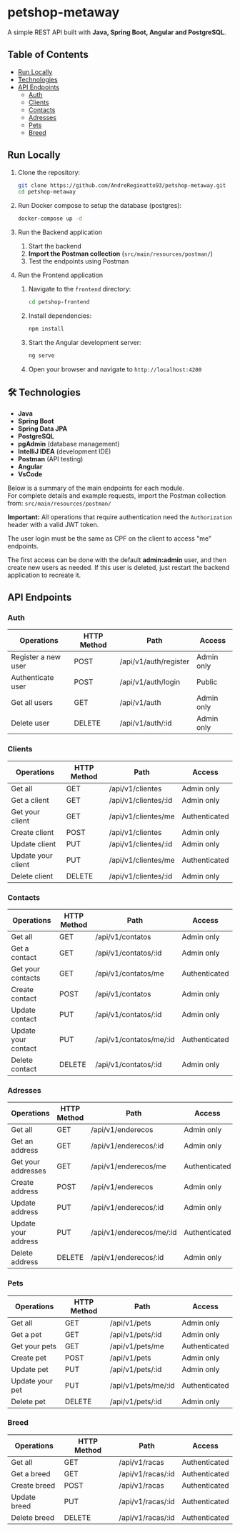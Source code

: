 # petshop-metaway

A simple REST API built with **Java, Spring Boot, Angular and PostgreSQL**.

## Table of Contents
- [Run Locally](#-run-locally)
- [Technologies](#-technologies)
- [API Endpoints](#auth)
    - [Auth](#auth)
    - [Clients](#clients)
    - [Contacts](#contacts)
    - [Adresses](#adresses)
    - [Pets](#pets)
    - [Breed](#breed)

## Run Locally
1. Clone the repository:
   ```bash
   git clone https://github.com/AndreReginatto93/petshop-metaway.git
   cd petshop-metaway
   ```
2. Run Docker compose to setup the database (postgres):
   ```bash
   docker-compose up -d
   ```
3. Run the Backend application
   1. Start the backend
   2. **Import the Postman collection** (`src/main/resources/postman/`)
   3. Test the endpoints using Postman

4. Run the Frontend application
   1. Navigate to the `frontend` directory:
      ```bash
      cd petshop-frontend
      ```
   2. Install dependencies:
      ```bash
      npm install
      ```
   3. Start the Angular development server:
      ```bash
      ng serve
      ```
   4. Open your browser and navigate to `http://localhost:4200`

## 🛠 Technologies

- **Java**
- **Spring Boot**
- **Spring Data JPA**
- **PostgreSQL**
- **pgAdmin** (database management)
- **IntelliJ IDEA** (development IDE)
- **Postman** (API testing)
- **Angular**
- **VsCode**

Below is a summary of the main endpoints for each module.  
For complete details and example requests, import the Postman collection from:
`src/main/resources/postman/`


**Important:** All operations that require authentication need the `Authorization` header with a valid JWT token.

The user login must be the same as CPF on the client to access "me" endpoints.

The first access can be done with the default **admin:admin** user, and then create new users as needed. If this user is deleted, just restart the backend application to recreate it.



## API Endpoints
### Auth
| Operations            | HTTP Method | Path                  | Access          |
|-----------------------|-------------|-----------------------|-----------------|
| Register a new user   | POST        | /api/v1/auth/register | Admin only      |
| Authenticate user     | POST        | /api/v1/auth/login    | Public          |
| Get all users         | GET         | /api/v1/auth          | Admin only      |
| Delete user           | DELETE      | /api/v1/auth/:id      | Admin only      |



### Clients
| Operations         | HTTP Method | Path                 | Access          |
|--------------------|-------------|----------------------|-----------------|
| Get all            | GET         | /api/v1/clientes     | Admin only      |
| Get a client       | GET         | /api/v1/clientes/:id | Admin only      |
| Get your client    | GET         | /api/v1/clientes/me  | Authenticated   |
| Create client      | POST        | /api/v1/clientes     | Admin only      |
| Update client      | PUT         | /api/v1/clientes/:id | Admin only      |
| Update your client | PUT         | /api/v1/clientes/me  | Authenticated   |
| Delete client      | DELETE      | /api/v1/clientes/:id | Admin only      |


### Contacts
| Operations          | HTTP Method | Path                    | Access          |
|---------------------|-------------|-------------------------|-----------------|
| Get all             | GET         | /api/v1/contatos        | Admin only      |
| Get a contact       | GET         | /api/v1/contatos/:id    | Admin only      |
| Get your contacts   | GET         | /api/v1/contatos/me     | Authenticated   |
| Create contact      | POST        | /api/v1/contatos        | Admin only      |
| Update contact      | PUT         | /api/v1/contatos/:id    | Admin only      |
| Update your contact | PUT         | /api/v1/contatos/me/:id | Authenticated   |
| Delete contact      | DELETE      | /api/v1/contatos/:id    | Admin only      |


### Adresses
| Operations          | HTTP Method | Path                     | Access          |
|---------------------|-------------|--------------------------|-----------------|
| Get all             | GET         | /api/v1/enderecos        | Admin only      |
| Get an address      | GET         | /api/v1/enderecos/:id    | Admin only      |
| Get your addresses  | GET         | /api/v1/enderecos/me     | Authenticated   |
| Create address      | POST        | /api/v1/enderecos        | Admin only      |
| Update address      | PUT         | /api/v1/enderecos/:id    | Admin only      |
| Update your address | PUT         | /api/v1/enderecos/me/:id | Authenticated   |
| Delete address      | DELETE      | /api/v1/enderecos/:id    | Admin only      |


### Pets
| Operations      | HTTP Method | Path                | Access          |
|-----------------|-------------|---------------------|-----------------|
| Get all         | GET         | /api/v1/pets        | Admin only      |
| Get a pet       | GET         | /api/v1/pets/:id    | Admin only      |
| Get your pets   | GET         | /api/v1/pets/me     | Authenticated   |
| Create pet      | POST        | /api/v1/pets        | Admin only      |
| Update pet      | PUT         | /api/v1/pets/:id    | Admin only      |
| Update your pet | PUT         | /api/v1/pets/me/:id | Authenticated   |
| Delete pet      | DELETE      | /api/v1/pets/:id    | Admin only      |


### Breed
| Operations   | HTTP Method | Path              | Access            |
|--------------|-------------|-------------------|-------------------|
| Get all      | GET         | /api/v1/racas     | Authenticated     |
| Get a breed  | GET         | /api/v1/racas/:id | Authenticated     |
| Create breed | POST        | /api/v1/racas     | Authenticated     |
| Update breed | PUT         | /api/v1/racas/:id | Authenticated     |
| Delete breed | DELETE      | /api/v1/racas/:id | Authenticated     |